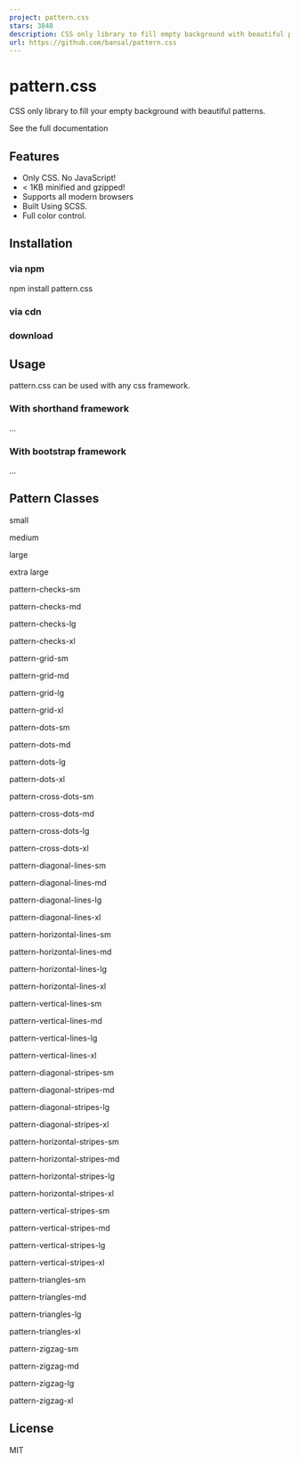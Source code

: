 ```yaml
---
project: pattern.css
stars: 3848
description: CSS only library to fill empty background with beautiful patterns.
url: https://github.com/bansal/pattern.css
---
```


pattern.css
===========

CSS only library to fill your empty background with beautiful patterns.

See the full documentation

Features
--------

-   Only CSS. No JavaScript!
-   < 1KB minified and gzipped!
-   Supports all modern browsers
-   Built Using SCSS.
-   Full color control.

Installation
------------

### via npm

npm install pattern.css

### via cdn

<link href\="https://unpkg.com/pattern.css" rel\="stylesheet"\>

### download

<link href\="dist/pattern.min.css" rel\="stylesheet"\>

Usage
-----

pattern.css can be used with any css framework.

### With shorthand framework

<div class\="pattern-checks-sm bg-blue white"\>...</div\>

### With bootstrap framework

<div class\="pattern-checks-sm bg-primary text-white"\>...</div\>

Pattern Classes
---------------

small

medium

large

extra large

pattern-checks-sm

pattern-checks-md

pattern-checks-lg

pattern-checks-xl

pattern-grid-sm

pattern-grid-md

pattern-grid-lg

pattern-grid-xl

pattern-dots-sm

pattern-dots-md

pattern-dots-lg

pattern-dots-xl

pattern-cross-dots-sm

pattern-cross-dots-md

pattern-cross-dots-lg

pattern-cross-dots-xl

pattern-diagonal-lines-sm

pattern-diagonal-lines-md

pattern-diagonal-lines-lg

pattern-diagonal-lines-xl

pattern-horizontal-lines-sm

pattern-horizontal-lines-md

pattern-horizontal-lines-lg

pattern-horizontal-lines-xl

pattern-vertical-lines-sm

pattern-vertical-lines-md

pattern-vertical-lines-lg

pattern-vertical-lines-xl

pattern-diagonal-stripes-sm

pattern-diagonal-stripes-md

pattern-diagonal-stripes-lg

pattern-diagonal-stripes-xl

pattern-horizontal-stripes-sm

pattern-horizontal-stripes-md

pattern-horizontal-stripes-lg

pattern-horizontal-stripes-xl

pattern-vertical-stripes-sm

pattern-vertical-stripes-md

pattern-vertical-stripes-lg

pattern-vertical-stripes-xl

pattern-triangles-sm

pattern-triangles-md

pattern-triangles-lg

pattern-triangles-xl

pattern-zigzag-sm

pattern-zigzag-md

pattern-zigzag-lg

pattern-zigzag-xl

License
-------

MIT
